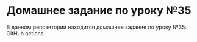 # Домашнее задание по уроку №35

В данном репозитории находится домашнее задание по уроку №35: GitHub actions
